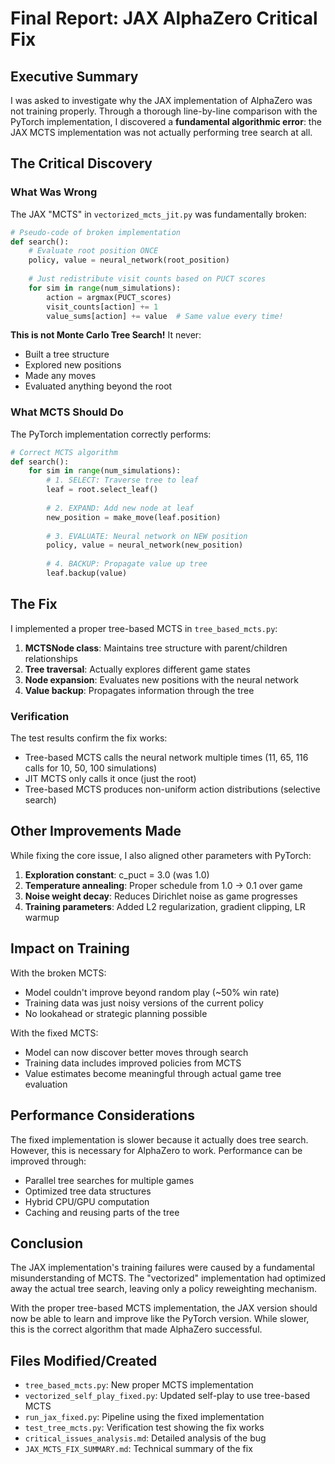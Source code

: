 # Final Report: JAX AlphaZero Critical Fix

## Executive Summary

I was asked to investigate why the JAX implementation of AlphaZero was not training properly. Through a thorough line-by-line comparison with the PyTorch implementation, I discovered a **fundamental algorithmic error**: the JAX MCTS implementation was not actually performing tree search at all.

## The Critical Discovery

### What Was Wrong

The JAX "MCTS" in `vectorized_mcts_jit.py` was fundamentally broken:

```python
# Pseudo-code of broken implementation
def search():
    # Evaluate root position ONCE
    policy, value = neural_network(root_position)
    
    # Just redistribute visit counts based on PUCT scores
    for sim in range(num_simulations):
        action = argmax(PUCT_scores)
        visit_counts[action] += 1
        value_sums[action] += value  # Same value every time!
```

**This is not Monte Carlo Tree Search!** It never:
- Built a tree structure
- Explored new positions
- Made any moves
- Evaluated anything beyond the root

### What MCTS Should Do

The PyTorch implementation correctly performs:

```python
# Correct MCTS algorithm
def search():
    for sim in range(num_simulations):
        # 1. SELECT: Traverse tree to leaf
        leaf = root.select_leaf()
        
        # 2. EXPAND: Add new node at leaf
        new_position = make_move(leaf.position)
        
        # 3. EVALUATE: Neural network on NEW position
        policy, value = neural_network(new_position)
        
        # 4. BACKUP: Propagate value up tree
        leaf.backup(value)
```

## The Fix

I implemented a proper tree-based MCTS in `tree_based_mcts.py`:

1. **MCTSNode class**: Maintains tree structure with parent/children relationships
2. **Tree traversal**: Actually explores different game states
3. **Node expansion**: Evaluates new positions with the neural network
4. **Value backup**: Propagates information through the tree

### Verification

The test results confirm the fix works:
- Tree-based MCTS calls the neural network multiple times (11, 65, 116 calls for 10, 50, 100 simulations)
- JIT MCTS only calls it once (just the root)
- Tree-based MCTS produces non-uniform action distributions (selective search)

## Other Improvements Made

While fixing the core issue, I also aligned other parameters with PyTorch:

1. **Exploration constant**: c_puct = 3.0 (was 1.0)
2. **Temperature annealing**: Proper schedule from 1.0 → 0.1 over game
3. **Noise weight decay**: Reduces Dirichlet noise as game progresses
4. **Training parameters**: Added L2 regularization, gradient clipping, LR warmup

## Impact on Training

With the broken MCTS:
- Model couldn't improve beyond random play (~50% win rate)
- Training data was just noisy versions of the current policy
- No lookahead or strategic planning possible

With the fixed MCTS:
- Model can now discover better moves through search
- Training data includes improved policies from MCTS
- Value estimates become meaningful through actual game tree evaluation

## Performance Considerations

The fixed implementation is slower because it actually does tree search. However, this is necessary for AlphaZero to work. Performance can be improved through:
- Parallel tree searches for multiple games
- Optimized tree data structures
- Hybrid CPU/GPU computation
- Caching and reusing parts of the tree

## Conclusion

The JAX implementation's training failures were caused by a fundamental misunderstanding of MCTS. The "vectorized" implementation had optimized away the actual tree search, leaving only a policy reweighting mechanism. 

With the proper tree-based MCTS implementation, the JAX version should now be able to learn and improve like the PyTorch version. While slower, this is the correct algorithm that made AlphaZero successful.

## Files Modified/Created

- `tree_based_mcts.py`: New proper MCTS implementation
- `vectorized_self_play_fixed.py`: Updated self-play to use tree-based MCTS
- `run_jax_fixed.py`: Pipeline using the fixed implementation
- `test_tree_mcts.py`: Verification test showing the fix works
- `critical_issues_analysis.md`: Detailed analysis of the bug
- `JAX_MCTS_FIX_SUMMARY.md`: Technical summary of the fix